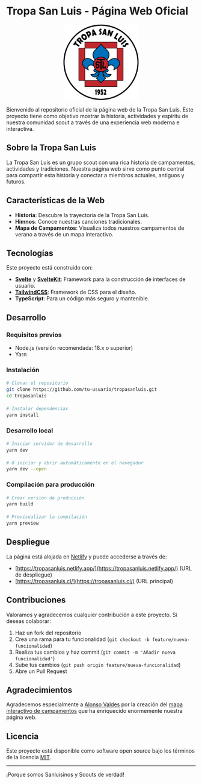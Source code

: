 # Tropa San Luis - Página Web Oficial

<p align="center">
  <img src="static/logo-stl.svg" alt="Logo Tropa San Luis" width="200" />
</p>

Bienvenido al repositorio oficial de la página web de la Tropa San Luis. Este proyecto tiene como objetivo mostrar la historia, actividades y espíritu de nuestra comunidad scout a través de una experiencia web moderna e interactiva.

## Sobre la Tropa San Luis

La Tropa San Luis es un grupo scout con una rica historia de campamentos, actividades y tradiciones. Nuestra página web sirve como punto central para compartir esta historia y conectar a miembros actuales, antiguos y futuros.

## Características de la Web

- **Historia**: Descubre la trayectoria de la Tropa San Luis.
- **Himnos**: Conoce nuestras canciones tradicionales.
- **Mapa de Campamentos**: Visualiza todos nuestros campamentos de verano a través de un mapa interactivo.

## Tecnologías

Este proyecto está construido con:

- **[Svelte](https://svelte.dev/)** y **[SvelteKit](https://kit.svelte.dev/)**: Framework para la construcción de interfaces de usuario.
- **[TailwindCSS](https://tailwindcss.com/)**: Framework de CSS para el diseño.
- **TypeScript**: Para un código más seguro y mantenible.

## Desarrollo

### Requisitos previos

- Node.js (versión recomendada: 18.x o superior)
- Yarn

### Instalación

```bash
# Clonar el repositorio
git clone https://github.com/tu-usuario/tropasanluis.git
cd tropasanluis

# Instalar dependencias
yarn install
```

### Desarrollo local

```bash
# Iniciar servidor de desarrollo
yarn dev

# O iniciar y abrir automáticamente en el navegador
yarn dev --open
```

### Compilación para producción

```bash
# Crear versión de producción
yarn build

# Previsualizar la compilación
yarn preview
```

## Despliegue

La página está alojada en [Netlify](https://www.netlify.com/) y puede accederse a través de:

- [https://tropasanluis.netlify.app/](https://tropasanluis.netlify.app/) (URL de despliegue)
- [https://tropasanluis.cl/](https://tropasanluis.cl/) (URL principal)

## Contribuciones

Valoramos y agradecemos cualquier contribución a este proyecto. Si deseas colaborar:

1. Haz un fork del repositorio
2. Crea una rama para tu funcionalidad (`git checkout -b feature/nueva-funcionalidad`)
3. Realiza tus cambios y haz commit (`git commit -m 'Añadir nueva funcionalidad'`)
4. Sube tus cambios (`git push origin feature/nueva-funcionalidad`)
5. Abre un Pull Request

## Agradecimientos

Agradecemos especialmente a [Alonso Valdes](https://github.com/Alonsomar) por la creación del [mapa interactivo de campamentos](https://github.com/Alonsomar/tropa_san_luis_map) que ha enriquecido enormemente nuestra página web.

## Licencia

Este proyecto está disponible como software open source bajo los términos de la licencia [MIT](https://opensource.org/licenses/MIT).

---

¡Porque somos Sanluisinos y Scouts de verdad!
